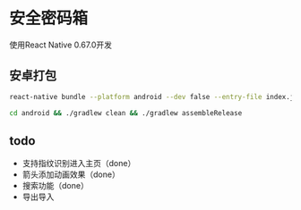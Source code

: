 


# 安全密码箱


使用React Native 0.67.0开发


## 安卓打包

```bash
react-native bundle --platform android --dev false --entry-file index.js  --bundle-output android/app/src/main/assets/index.android.bundle  --assets-dest android/app/src/main/res/
```



```bash
cd android && ./gradlew clean && ./gradlew assembleRelease
```



## todo


* 支持指纹识别进入主页（done）
* 箭头添加动画效果（done）
* 搜索功能（done）
* 导出导入
